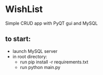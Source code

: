 # WishList
Simple CRUD app with PyQT gui and MySQL

## to start:
- launch MySQL server
- in root directory:
  - run pip install -r requirements.txt
  - run python main.py
